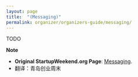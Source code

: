```yaml
---
layout: page
title:  "(Messaging)" 
permalink: organizer/organizers-guide/messaging/
---
```

TODO

**Note**

* __Original StartupWeekend.org Page__: [Messaging](http://startupweekend.org/organizer/organizers-guide/messaging/). 
* 翻译：青岛创业周末